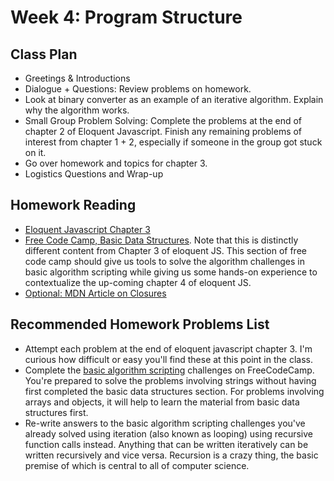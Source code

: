 # Week 4: Program Structure 

## Class Plan
* Greetings &amp; Introductions 
* Dialogue + Questions: Review problems on homework.
* Look at binary converter as an example of an iterative algorithm. Explain why the algorithm works.
* Small Group Problem Solving: Complete the problems at the end of chapter 2 of Eloquent Javascript. Finish any remaining problems of interest from chapter 1 + 2, especially if someone in the group got stuck on it. 
* Go over homework and topics for chapter 3. 
* Logistics Questions and Wrap-up

## Homework Reading 
* [Eloquent Javascript Chapter 3](https://eloquentjavascript.net/03_functions.html)
* [Free Code Camp, Basic Data Structures](https://learn.freecodecamp.org/javascript-algorithms-and-data-structures/basic-data-structures/use-an-array-to-store-a-collection-of-data). Note that this is distinctly different content from Chapter 3 of eloquent JS. This section of free code camp should give us tools to solve the algorithm challenges in basic algorithm scripting while giving us some hands-on experience to contextualize the up-coming chapter 4 of eloquent JS.
* [Optional: MDN Article on Closures](https://developer.mozilla.org/en-US/docs/Web/JavaScript/Closures)

## Recommended Homework Problems List
* Attempt each problem at the end of eloquent javascript chapter 3. I'm curious how difficult or easy you'll find these at this point in the class.
* Complete the [basic algorithm scripting](https://learn.freecodecamp.org/javascript-algorithms-and-data-structures/basic-algorithm-scripting) challenges on FreeCodeCamp. You're prepared to solve the problems involving strings without having first completed the basic data structures section. For problems involving arrays and objects, it will help to learn the material from basic data structures first.
* Re-write answers to the basic algorithm scripting challenges you've already solved using iteration (also known as looping) using recursive function calls instead. Anything that can be written iteratively can be written recursively and vice versa. Recursion is a crazy thing, the basic premise of which is central to all of computer science. 
